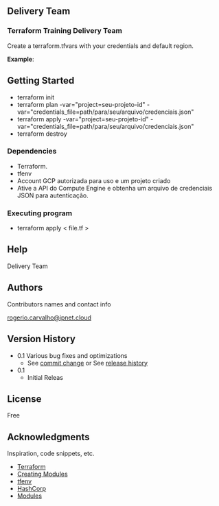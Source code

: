 ## Delivery Team 

### Terraform Training Delivery Team

Create a terraform.tfvars with your credentials and default region.

**Example**:


## Getting Started

 * terraform init
 * terraform plan -var="project=seu-projeto-id" -var="credentials_file=path/para/seu/arquivo/credenciais.json"
 * terraform apply -var="project=seu-projeto-id" -var="credentials_file=path/para/seu/arquivo/credenciais.json"
 * terraform destroy

 ### Dependencies

* Terraform.
* tfenv
* Account GCP autorizada para uso e um projeto criado
* Ative a API do Compute Engine e obtenha um arquivo de credenciais JSON para autenticação.

### Executing program

* terraform apply < file.tf >

## Help

Delivery Team 

## Authors

Contributors names and contact info

rogerio.carvalho@ipnet.cloud

## Version History

* 0.1
     Various bug fixes and optimizations
    * See [commit change]() or See [release history]()
* 0.1
    * Initial Releas

## License

Free

## Acknowledgments

Inspiration, code snippets, etc.
* [Terraform](https://www.terraform.io/)
* [Creating Modules](https://www.terraform.io/docs/modules/index.html)
* [tfenv](https://github.com/tfutils/tfenv)
* [HashCorp](https://developer.hashicorp.com/terraform/language/settings/backends/s3)
* [Modules](https://developer.hashicorp.com/terraform/language/modules/syntax)
